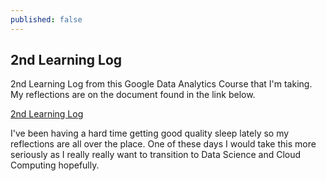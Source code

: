 ```yaml
---
published: false
---
```

## 2nd Learning Log

2nd Learning Log from this Google Data Analytics Course that I'm taking. My reflections are on the document found in the link below. 

[2nd Learning Log](https://docs.google.com/document/d/1TEOtuD0xxiboii2sIGrjZHM-E7pqzhNLadNB-RrX6sk/edit?usp=sharing)

I've been having a hard time getting good quality sleep lately so my reflections are all over the place. One of these days I would take this more seriously as I really really want to transition to Data Science and Cloud Computing hopefully.

